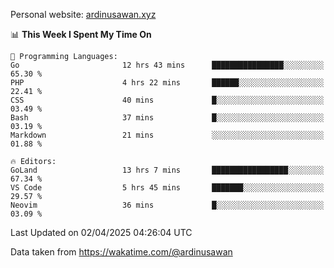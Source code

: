 Personal website: [ardinusawan.xyz](https://ardinusawan.xyz)

<!--START_SECTION:waka-->
📊 **This Week I Spent My Time On** 

```text
💬 Programming Languages: 
Go                       12 hrs 43 mins      ████████████████░░░░░░░░░   65.30 % 
PHP                      4 hrs 22 mins       ██████░░░░░░░░░░░░░░░░░░░   22.41 % 
CSS                      40 mins             █░░░░░░░░░░░░░░░░░░░░░░░░   03.49 % 
Bash                     37 mins             █░░░░░░░░░░░░░░░░░░░░░░░░   03.19 % 
Markdown                 21 mins             ░░░░░░░░░░░░░░░░░░░░░░░░░   01.88 % 

🔥 Editors: 
GoLand                   13 hrs 7 mins       █████████████████░░░░░░░░   67.34 % 
VS Code                  5 hrs 45 mins       ███████░░░░░░░░░░░░░░░░░░   29.57 % 
Neovim                   36 mins             █░░░░░░░░░░░░░░░░░░░░░░░░   03.09 % 
```


 Last Updated on 02/04/2025 04:26:04 UTC
<!--END_SECTION:waka-->
Data taken from https://wakatime.com/@ardinusawan
